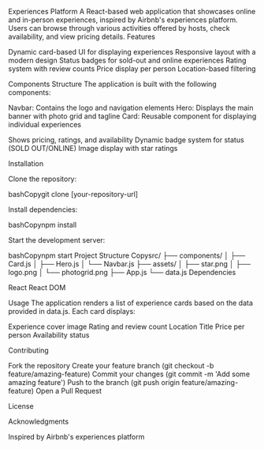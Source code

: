 Experiences Platform
A React-based web application that showcases online and in-person experiences, inspired by Airbnb's experiences platform. Users can browse through various activities offered by hosts, check availability, and view pricing details.
Features

Dynamic card-based UI for displaying experiences
Responsive layout with a modern design
Status badges for sold-out and online experiences
Rating system with review counts
Price display per person
Location-based filtering

Components Structure
The application is built with the following components:

Navbar: Contains the logo and navigation elements
Hero: Displays the main banner with photo grid and tagline
Card: Reusable component for displaying individual experiences

Shows pricing, ratings, and availability
Dynamic badge system for status (SOLD OUT/ONLINE)
Image display with star ratings



Installation

Clone the repository:

bashCopygit clone [your-repository-url]

Install dependencies:

bashCopynpm install

Start the development server:

bashCopynpm start
Project Structure
Copysrc/
├── components/
│   ├── Card.js
│   ├── Hero.js
│   └── Navbar.js
├── assets/
│   ├── star.png
│   ├── logo.png
│   └── photogrid.png
├── App.js
└── data.js
Dependencies

React
React DOM


Usage
The application renders a list of experience cards based on the data provided in data.js. Each card displays:

Experience cover image
Rating and review count
Location
Title
Price per person
Availability status

Contributing

Fork the repository
Create your feature branch (git checkout -b feature/amazing-feature)
Commit your changes (git commit -m 'Add some amazing feature')
Push to the branch (git push origin feature/amazing-feature)
Open a Pull Request

License

Acknowledgments

Inspired by Airbnb's experiences platform
